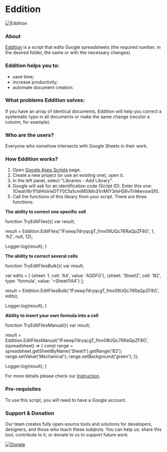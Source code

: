# Eddition

![Eddition](https://github.com/eduhund/Eddition/assets/141957200/993ddf7c-b8e1-4a70-8372-90da051ccbe7)

### About 
[Eddition](https://script.google.com/a/macros/sobakapav.com/library/d/1OwaVl6r1f1dHlsVwDTY0Cfa1cmiM5iMn31rrMtY3rkHS6vTnMwvswSf0/3) is a script that edits Google spreadsheets (the required number, in the desired folder, the same or with the necessary changes).

### Eddition helps you to:

- save time;
- increase productivity;
- automate document creation.

### What problems Eddition solves:

If you have an array of identical documents, Eddition will help you correct a systematic typo in all documents or make the same change (recolor a column, for example).

### Who are the users?

Everyone who somehow intersects with Google Sheets in their work.

### How Eddition works?

1. Open [Google Apps Scripts](https://script.google.com/) page.
2. Create a new project (or use an existing one), open it.
3. In the left panel, select "Libraries - Add Library".
4. Google will ask for an identification code (Script ID). Enter this one: 1OwaVl6r1f1dHlsVwDTY0Cfa1cmiM5iMn31rrMtY3rkHS6vTnMwvswSf0.
5. Call the functions of this library from your script. There are three functions:

**The ability to correct one specific cell**

function TryEditFiles(){
  var result;

  result = Eddition.EditFiles('1Fxewp7dryqcgT_fmv08UQc76RaQpZF8G', 1, 'A2', null, 12);

  Logger.log(result);
}

**The ability to correct several cells**

function TryEditFilesBulk(){
  var result;

  var edits = [
    {sheet: 1, cell: 'A4', value: 'ASDFG'},
    {sheet: 'Sheet2', cell: 'B2', type: 'formula', value: '=Sheet1!A4'}
  ];

  result = Eddition.EditFilesBulk('1Fxewp7dryqcgT_fmv08UQc76RaQpZF8G', edits);

  Logger.log(result);
}

**Ability to insert your own formula into a cell**

function TryEditFilesManual(){
  var result;

  result = Eddition.EditFilesManual('1Fxewp7dryqcgT_fmv08UQc76RaQpZF8G', (spreadsheet) => {
    const range = spreadsheet.getSheetByName('Sheet1').getRange('B2');
    range.setValue('Mechanical');
    range.setBackground('green');
  });

  Logger.log(result);
}

For more details please check our [Instruction](https://docs.google.com/document/d/1SgXgcQzQOdeKYKZjJiobHjRgyN1I9dum2Nexrzwff8Q/edit).

### Pre-requisites

To use this script, you will need to have a Google account.

### Support & Donation

Our team creates fully open-source tools and solutions for developers, designers, and those who teach these subjects. You can help us: share this tool, contribute to it, or donate to us to support future work. 

[![Donate](https://img.shields.io/badge/Donate-PayPal-green.svg)](https://www.paypal.com/donate/?hosted_button_id=7Z9A2PABQU584)

